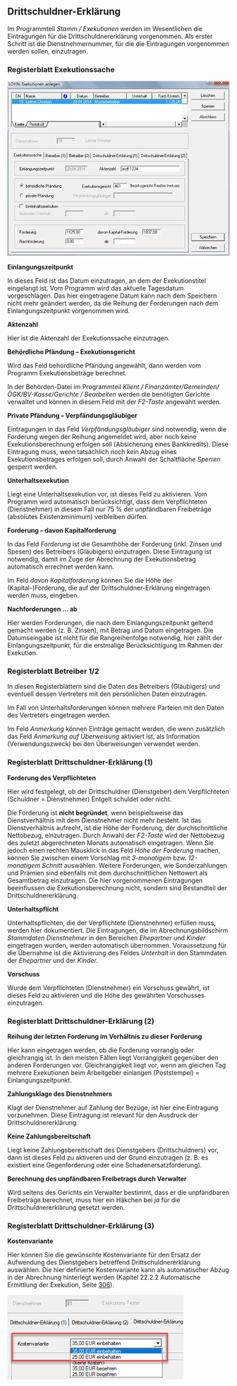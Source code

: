 ## Drittschuldner-Erklärung

Im Programmteil *Stamm / Exekutionen* werden im Wesentlichen die Eintragungen für die Drittschuldnererklärung vorgenommen. Als erster Schritt ist die Dienstnehmernummer, für die die Eintragungen vorgenommen werden sollen, einzutragen.

### Registerblatt Exekutionssache

![Image](<img/image312.png>)

**Einlangungszeitpunkt**

In dieses Feld ist das Datum einzutragen, an dem der Exekutionstitel eingelangt ist. Vom Programm wird das aktuelle Tagesdatum vorgeschlagen. Das hier eingetragene Datum kann nach dem Speichern nicht mehr geändert werden, da die Reihung der Forderungen nach dem Einlangungszeitpunkt vorgenommen wird.

**Aktenzahl**

Hier ist die Aktenzahl der Exekutionssache einzutragen.

**Behördliche Pfändung – Exekutionsgericht**

Wird das Feld behördliche Pfändung angewählt, dann werden vom Programm Exekutionsbeträge berechnet.

In der Behörden-Datei im Programmteil *Klient / Finanzämter/Gemeinden/ÖGK/BV-Kasse/Gerichte / Bearbeiten* werden die benötigten Gerichte verwaltet und können in diesem Feld mit der *F2-Taste* angewählt werden.

**Private Pfändung – Verpfändungsgläubiger**

Eintragungen in das Feld *Verpfändungsgläubiger* sind notwendig, wenn die Forderung wegen der Reihung angemeldet wird, aber noch keine Exekutionsberechnung erfolgen soll (Absicherung eines Bankkredits). Diese Eintragung muss, wenn tatsächlich noch kein Abzug eines Exekutionsbetrages erfolgen soll, durch Anwahl der Schaltfläche *Sperren* gesperrt werden.

**Unterhaltsexekution**

Liegt eine Unterhaltsexekution vor, ist dieses Feld zu aktivieren. Vom Programm wird automatisch berücksichtigt, dass dem Verpflichteten (Dienstnehmer) in diesem Fall nur 75 % der unpfändbaren Freibeträge (absolutes Existenzminimum) verbleiben dürfen.

**Forderung – davon Kapitalforderung**

In das Feld *Forderung* ist die Gesamthöhe der Forderung (inkl. Zinsen und Spesen) des Betreibers (Gläubigers) einzutragen. Diese Eintragung ist notwendig, damit im Zuge der Abrechnung der Exekutionsbetrag automatisch errechnet werden kann.

Im Feld *davon Kapitalforderung* können Sie die Höhe der (Kapital-)Forderung, die auf der Drittschuldner-Erklärung eingetragen werden muss, eingeben.

**Nachforderungen … ab**

Hier werden Forderungen, die nach dem Einlangungszeitpunkt geltend gemacht werden (z. B. Zinsen), mit Betrag und Datum eingetragen. Die Datumseingabe ist nicht für die Rangreihenfolge notwendig, hier zählt der Einlangungszeitpunkt, für die erstmalige Berücksichtigung im Rahmen der Exekution.

### Registerblatt Betreiber 1/2

In diesen Registerblättern sind die Daten des Betreibers (Gläubigers) und eventuell dessen Vertreters mit den persönlichen Daten einzutragen.

Im Fall von Unterhaltsforderungen können mehrere Parteien mit den Daten des Vertreters eingetragen werden.

Im Feld *Anmerkung* können Einträge gemacht werden, die wenn zusätzlich das Feld *Anmerkung auf Überweisung* aktiviert ist, als Information (Verwendungszweck) bei den Überweisungen verwendet werden.

### Registerblatt Drittschuldner-Erklärung (1)

**Forderung des Verpflichteten**

Hier wird festgelegt, ob der Drittschuldner (Dienstgeber) dem Verpflichteten (Schuldner = Dienstnehmer) Entgelt schuldet oder nicht.

Die Forderung ist **nicht begründet**, wenn beispielsweise das Dienstverhältnis mit dem Dienstnehmer nicht mehr besteht. Ist das Dienstverhältnis aufrecht, ist die Höhe der Forderung, der durchschnittliche Nettobezug, einzutragen. Durch Anwahl der *F2-Taste* wird der Nettobezug des zuletzt abgerechneten Monats automatisch eingetragen. Wenn Sie jedoch einen rechten Mausklick in das Feld *Höhe der Forderung* machen, können Sie zwischen einem Vorschlag mit *3-monatigem* bzw. *12-monatigem Schnitt* auswählen. Weitere Forderungen, wie Sonderzahlungen und Prämien sind ebenfalls mit dem
durchschnittlichen Nettowert als Gesamtbetrag einzutragen. Die hier vorgenommenen Eintragungen beeinflussen die Exekutionsberechnung nicht, sondern sind Bestandteil der Drittschuldnererklärung.

**Unterhaltspflicht**

Unterhaltspflichten, die der Verpflichtete (Dienstnehmer) erfüllen muss, werden hier dokumentiert. Die Eintragungen, die im Abrechnungsbildschirm *Stammdaten Dienstnehmer* in den Bereichen *Ehepartner* und *Kinder* eingetragen wurden, werden automatisch übernommen. Voraussetzung für die Übernahme ist die Aktivierung des Feldes *Unterhalt* in den Stammdaten der *Ehepartner* und der *Kinder*.

**Vorschuss**

Wurde dem Verpflichteten (Dienstnehmer) ein Vorschuss gewährt, ist dieses Feld zu aktivieren und die Höhe des gewährten Vorschusses einzutragen.

### Registerblatt Drittschuldner-Erklärung (2)

**Reihung der letzten Forderung im Verhältnis zu dieser Forderung**

Hier kann eingetragen werden, ob die Forderung vorrangig oder gleichrangig ist. In den meisten Fällen liegt Vorrangigkeit gegenüber den anderen Forderungen vor. Gleichrangigkeit liegt vor, wenn am gleichen Tag mehrere Exekutionen beim Arbeitgeber einlangen (Poststempel) = Einlangungszeitpunkt.

**Zahlungsklage des Dienstnehmers**

Klagt der Dienstnehmer auf Zahlung der Bezüge, ist hier eine Eintragung vorzunehmen. Diese Eintragung ist relevant für den Ausdruck der Drittschuldnererklärung.

**Keine Zahlungsbereitschaft**

Liegt keine Zahlungsbereitschaft des Dienstgebers (Drittschuldners) vor, dann ist dieses Feld zu aktiveren und der Grund einzutragen (z. B. es existiert eine Gegenforderung oder eine Schadenersatzforderung).

**Berechnung des unpfändbaren Freibetrags durch Verwalter**

Wird seitens des Gerichts ein Verwalter bestimmt, dass er die unpfändbaren Freibeträge berechnet, muss hier ein Häkchen bei *ja* für die Drittschuldnererklärung gesetzt werden.

### Registerblatt Drittschuldner-Erklärung (3)

**Kostenvariante**

Hier können Sie die gewünschte Kostenvariante für den Ersatz der Aufwendung des Dienstgebers betreffend Drittschuldnererklärung auswählen. Die hier definierte Kostenvariante kann als automatischer Abzug in der Abrechnung hinterlegt werden (Kapitel 22.2.2 Automatische Ermittlung der Exekution, Seite [306](#automatische-ermittlung-der-exekution)).

![Image](<img/image313.png>)